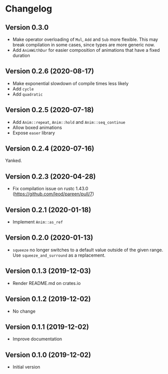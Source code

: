 # Changelog
## Version 0.3.0
- Make operator overloading of `Mul`, `Add` and `Sub` more flexible.
  This may break compilation in some cases, since types are more generic now.
- Add `AnimWithDur` for easier composition of animations that have a fixed duration

## Version 0.2.6 (2020-08-17)
- Make exponential slowdown of compile times less likely
- Add `cycle`
- Add `quadratic`

## Version 0.2.5 (2020-07-18)
- Add `Anim::repeat`, `Anim::hold` and `Anim::seq_continue`
- Allow boxed animations
- Expose `easer` library

## Version 0.2.4 (2020-07-16)
Yanked.

## Version 0.2.3 (2020-04-28)
- Fix compilation issue on rustc 1.43.0 (https://github.com/leod/pareen/pull/7)

## Version 0.2.1 (2020-01-18)
- Implement `Anim::as_ref`

## Version 0.2.0 (2020-01-13)
- `squeeze` no longer switches to a default value outside of the given range.
 Use `squeeze_and_surround` as a replacement.

## Version 0.1.3 (2019-12-03)
- Render README.md on crates.io

## Version 0.1.2 (2019-12-02)
- No change

## Version 0.1.1 (2019-12-02)
- Improve documentation

## Version 0.1.0 (2019-12-02)
- Initial version
